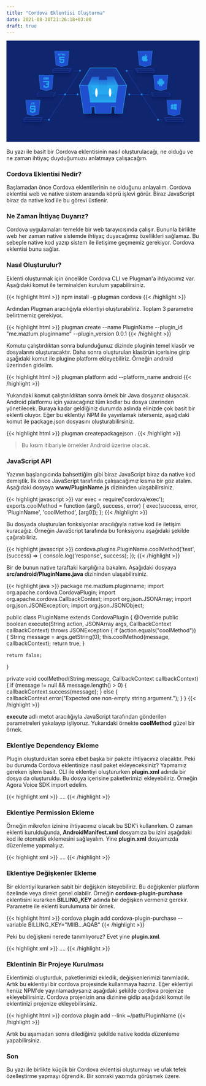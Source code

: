 ```yaml
---
title: "Cordova Eklentisi Oluşturma"
date: 2021-08-30T21:26:18+03:00
draft: true
---
```


![Cordova eklentisi](/img/cordova-plugin.png)

Bu yazı ile basit bir Cordova eklentisinin nasıl oluşturulacağı, ne olduğu ve ne zaman ihtiyaç duyduğumuzu anlatmaya çalışacağım.
### Cordova Eklentisi Nedir?

Başlamadan önce Cordova eklentilerinin ne olduğunu anlayalım. Cordova eklentisi web ve native sistem arasında köprü işlevi görür. Biraz JavaScript biraz da native kod ile bu görevi üstlenir.

### Ne Zaman İhtiyaç Duyarız?

Cordova uygulamaları temelde bir web tarayıcısında çalışır. Bununla birlikte web her zaman native sistemde ihtiyaç duyacağımız özellikleri sağlamaz. Bu sebeple native kod yazıp sistem ile iletişime geçmemiz gerekiyor. Cordova eklentisi bunu sağlar.

### Nasıl Oluşturulur?

Eklenti oluşturmak için öncelikle Cordova CLI ve Plugman'a ihtiyacımız var. Aşağıdaki komut ile terminalden kurulum yapabilirsiniz.

{{< highlight html >}}
npm install -g plugman cordova
{{< /highlight >}}

Ardından Plugman aracılığıyla eklentiyi oluşturabiliriz. Toplam 3 parametre belirtmemiz gerekiyor.

{{< highlight html >}}
plugman create --name PluginName --plugin_id "me.mazlum.pluginname" --plugin_version 0.0.1
{{< /highlight >}}

Komutu çalıştırdıktan sonra bulunduğunuz dizinde pluginin temel klasör ve dosyalarını oluşturacaktır. Daha sonra oluşturulan klasörün içerisine girip aşağıdaki komut ile plugine platform ekleyebiliriz. Örneğin android üzerinden gidelim.

{{< highlight html >}}
plugman platform add --platform_name android
{{< /highlight >}}

Yukarıdaki komut çalıştırıldıktan sonra örnek bir Java dosyanız oluşacak. Android platformu için yazacağınız tüm kodlar bu dosya üzerinden yönetilecek. Buraya kadar geldiğiniz durumda aslında elinizde çok basit bir eklenti oluyor. Eğer bu eklentiyi NPM ile yayınlamak isterseniz, aşağıdaki komut ile package.json dosyasını oluşturabilirsiniz.

{{< highlight html >}}
plugman createpackagejson .
{{< /highlight >}}

> Bu kısım itibariyle örnekler Android üzerine olacak.

### JavaScript API

Yazının başlangıcında bahsettiğim gibi biraz JavaScript biraz da native kod demiştik. İlk önce JavaScript tarafında çalışacağımız kısma bir göz atalım. Aşağıdaki dosyaya **www/PluginName.js** dizininden ulaşabilirsiniz.

{{< highlight javascript >}}
var exec = require('cordova/exec');
exports.coolMethod = function (arg0, success, error) {
  exec(success, error, 'PluginName', 'coolMethod', [arg0]);
};
{{< /highlight >}}

Bu dosyada oluşturulan fonksiyonlar aracılığıyla native kod ile iletişim kuracağız. Örneğin JavaScript tarafında bu fonksiyonu aşağıdaki şekilde çağırabiliriz.

{{< highlight javascript >}}
cordova.plugins.PluginName.coolMethod('test', (success) => {
  console.log('response', success);
});
{{< /highlight >}}

Bir de bunun native taraftaki karşılığına bakalım. Aşağıdaki dosyaya **src/android/PluginName.java** dizininden ulaşabilirsiniz.

{{< highlight java >}}
package me.mazlum.pluginname;
import org.apache.cordova.CordovaPlugin;
import org.apache.cordova.CallbackContext;
import org.json.JSONArray;
import org.json.JSONException;
import org.json.JSONObject;

public class PluginName extends CordovaPlugin {
  @Override
  public boolean execute(String action, JSONArray args, CallbackContext callbackContext) throws JSONException {
    if (action.equals("coolMethod")) {
      String message = args.getString(0);
      this.coolMethod(message, callbackContext);
      return true;
    }

    return false;
  }

  private void coolMethod(String message, CallbackContext callbackContext) {
    if (message != null && message.length() > 0) {
      callbackContext.success(message);
    } else {
      callbackContext.error("Expected one non-empty string argument.");
    }
}
{{< /highlight >}}

**execute** adlı metot aracılığıyla JavaScript tarafından gönderilen parametreleri yakalayıp işliyoruz. Yukarıdaki örnekte **coolMethod** güzel bir örnek.

### Eklentiye Dependency Ekleme

Plugin oluşturduktan sonra elbet başka bir pakete ihtiyacınız olacaktır. Peki bu durumda Cordova eklentinize nasıl paket ekleyeceksiniz? Yapmamız gereken işlem basit. CLI ile eklentiyi oluştururken **plugin.xml** adında bir dosya da oluşturuldu. Bu dosya içerisine paketlerimizi ekleyebiliriz. Örneğin Agora Voice SDK import edelim.

{{< highlight xml >}}
<platform name="android">
  ....
  <framework src="io.agora.rtc:voice-sdk:3.3.0" />
</platform>
{{< /highlight >}}

### Eklentiye Permission Ekleme

Örneğin mikrofon izinine ihtiyacımız olacak bu SDK'i kullanırken. O zaman eklenti kurulduğunda, **AndroidManifest.xml** dosyamıza bu izini aşağıdaki kod ile otomatik eklemesini sağlayalım. Yine **plugin.xml** dosyamızda düzenleme yapmalıyız.

{{< highlight xml >}}
<platform name="android">
  ....
  <config-file parent="/manifest" target="AndroidManifest.xml">
    <uses-permission android:name="android.permission.RECORD_AUDIO" />
  </config-file>
</platform>
{{< /highlight >}}

### Eklentiye Değişkenler Ekleme

Bir eklentiyi kurarken sabit bir değişken isteyebiliriz. Bu değişkenler platform özelinde veya direkt genel olabilir. Örneğin **cordova-plugin-purchase** eklentisini kurarken **BILLING_KEY** adında bir değişken vermeniz gerekir. Parametre ile eklenti kurulumuna bir örnek.

{{< highlight html >}}
cordova plugin add cordova-plugin-purchase --variable BILLING_KEY="MIIB...AQAB"
{{< /highlight >}}

Peki bu değişkeni nerede tanımlıyoruz? Evet yine **plugin.xml**.

{{< highlight xml >}}
<preference name="MY_GLOBAL_VARIABLE" default=" " />
<platform name="android">
  ....
  <preference name="MY_VARIABLE" default=" " />
</platform>
{{< /highlight >}}

### Eklentinin Bir Projeye Kurulması

Eklentimizi oluşturduk, paketlerimizi ekledik, değişkenlerimizi tanımladık. Artık bu eklentiyi bir cordova projesinde kullanmaya hazırız. Eğer eklentiyi henüz NPM'de yayınlamadıysanız aşağıdaki şekilde cordova projenize ekleyebilirsiniz. Cordova projenizin ana dizinine gidip aşağıdaki komut ile eklentinizi projenize ekleyebilirsiniz.

{{< highlight html >}}
cordova plugin add --link ~/path/PluginName
{{< /highlight >}}

Artık bu aşamadan sonra dilediğiniz şekilde native kodda düzenleme yapabilirsiniz.

### Son

Bu yazı ile birlikte küçük bir Cordova eklentisi oluşturmayı ve ufak tefek özelleştirme yapmayı öğrendik. Bir sonraki yazımda görüşmek üzere.
